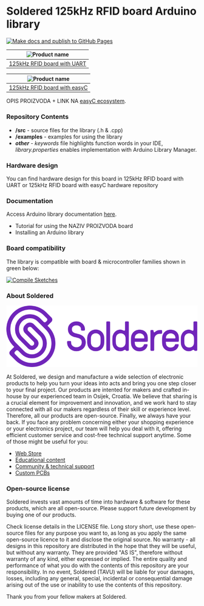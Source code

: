 # Soldered 125kHz RFID board Arduino library

[![Make docs and publish to GitHub Pages](https://github.com/SolderedElectronics/Soldered-RFID-Reader-125kHz-Arduino-Library/actions/workflows/make_docs.yml/badge.svg?branch=dev)](https://github.com/SolderedElectronics/Soldered-RFID-Reader-125kHz-Arduino-Library/actions/workflows/make_docs.yml)

| ![Product name](https://upload.wikimedia.org/wikipedia/commons/8/8f/Example_image.svg) |
| :------------------------------------------------------------------------------------: |
|                      [125kHz RFID board with UART](https://www.solde.red/333154)                      |

| ![Product name](https://upload.wikimedia.org/wikipedia/commons/8/8f/Example_image.svg) |
| :------------------------------------------------------------------------------------: |
|                      [125kHz RFID board with easyC](https://www.solde.red/333272)                      |

OPIS PROIZVODA + LINK NA [easyC ecosystem](https://www.soldered.com/easyC).

### Repository Contents

- **/src** - source files for the library (.h & .cpp)
- **/examples** - examples for using the library
- **_other_** - _keywords_ file highlights function words in your IDE, _library.properties_ enables implementation with Arduino Library Manager.

### Hardware design

You can find hardware design for this board in 125kHz RFID board with UART or 125kHz RFID board with easyC hardware repository

### Documentation

Access Arduino library documentation [here](https://SolderedElectronics.github.io/Soldered-RFID-Reader-125kHz-Arduino-Library/).

- Tutorial for using the NAZIV PROIZVODA board
- Installing an Arduino library

### Board compatibility

The library is compatible with board & microcontroller families shown in green below:

[![Compile Sketches](http://github-actions.40ants.com/SolderedElectronics/Soldered-RFID-Reader-125kHz-Arduino-Library/matrix.svg?branch=dev&only=Compile%20Sketches)](https://github.com/SolderedElectronics/Soldered-RFID-Reader-125kHz-Arduino-Library/actions/workflows/compile_test.yml)

### About Soldered

![Soldered logo](https://raw.githubusercontent.com/SolderedElectronics/Soldered-RFID-Reader-125kHz-Arduino-Library/dev/extras/Logo%20horizontal-2.svg)

At Soldered, we design and manufacture a wide selection of electronic products to help you turn your ideas into acts and bring you one step closer to your final project. Our products are intented for makers and crafted in-house by our experienced team in Osijek, Croatia. We believe that sharing is a crucial element for improvement and innovation, and we work hard to stay connected with all our makers regardless of their skill or experience level. Therefore, all our products are open-source. Finally, we always have your back. If you face any problem concerning either your shopping experience or your electronics project, our team will help you deal with it, offering efficient customer service and cost-free technical support anytime. Some of those might be useful for you:

- [Web Store](https://www.soldered.com)
- [Educational content](https://learn.soldered.com)
- [Community & technical support](https://community.soldered.com)
- [Custom PCBs](https://pcb.soldered.com)

### Open-source license

Soldered invests vast amounts of time into hardware & software for these products, which are all open-source. Please support future development by buying one of our products.

Check license details in the LICENSE file. Long story short, use these open-source files for any purpose you want to, as long as you apply the same open-source licence to it and disclose the original source. No warranty - all designs in this repository are distributed in the hope that they will be useful, but without any warranty. They are provided "AS IS", therefore without warranty of any kind, either expressed or implied. The entire quality and performance of what you do with the contents of this repository are your responsibility. In no event, Soldered (TAVU) will be liable for your damages, losses, including any general, special, incidental or consequential damage arising out of the use or inability to use the contents of this repository.

Thank you from your fellow makers at Soldered.
